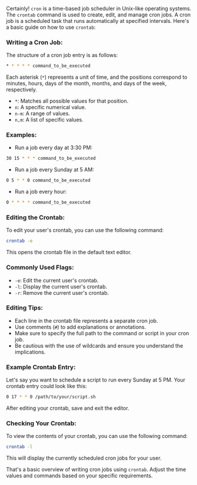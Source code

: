 Certainly! `cron` is a time-based job scheduler in Unix-like operating systems. The `crontab` command is used to create, edit, and manage cron jobs. A cron job is a scheduled task that runs automatically at specified intervals. Here's a basic guide on how to use `crontab`:

### Writing a Cron Job:

The structure of a cron job entry is as follows: 

```bash
* * * * * command_to_be_executed
```

Each asterisk (`*`) represents a unit of time, and the positions correspond to minutes, hours, days of the month, months, and days of the week, respectively.

-   `*`: Matches all possible values for that position.
-   `n`: A specific numerical value.
-   `n-m`: A range of values.
-   `n,m`: A list of specific values.

### Examples:

- Run a job every day at 3:30 PM:
```bash
30 15 * * * command_to_be_executed
```

- Run a job every Sunday at 5 AM:
```bash
0 5 * * 0 command_to_be_executed
```

- Run a job every hour:
```bash
0 * * * * command_to_be_executed
```

### Editing the Crontab:

To edit your user's crontab, you can use the following command:

```bash
crontab -e
```

This opens the crontab file in the default text editor.

### Commonly Used Flags:

-   `-e`: Edit the current user's crontab.
-   `-l`: Display the current user's crontab.
-   `-r`: Remove the current user's crontab.

### Editing Tips:

-   Each line in the crontab file represents a separate cron job.
-   Use comments (`#`) to add explanations or annotations.
-   Make sure to specify the full path to the command or script in your cron job.
-   Be cautious with the use of wildcards and ensure you understand the implications.

### Example Crontab Entry:

Let's say you want to schedule a script to run every Sunday at 5 PM. Your crontab entry could look like this:

```bash
0 17 * * 0 /path/to/your/script.sh
```
After editing your crontab, save and exit the editor.

### Checking Your Crontab:

To view the contents of your crontab, you can use the following command:
```bash
crontab -l
```

This will display the currently scheduled cron jobs for your user.

That's a basic overview of writing cron jobs using `crontab`. Adjust the time values and commands based on your specific requirements.
